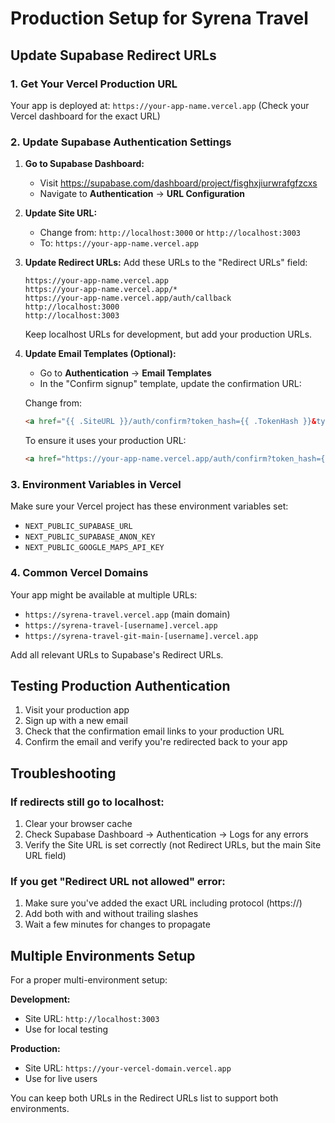 # Production Setup for Syrena Travel

## Update Supabase Redirect URLs

### 1. Get Your Vercel Production URL
Your app is deployed at: `https://your-app-name.vercel.app`
(Check your Vercel dashboard for the exact URL)

### 2. Update Supabase Authentication Settings

1. **Go to Supabase Dashboard:**
   - Visit https://supabase.com/dashboard/project/fisghxjiurwrafgfzcxs
   - Navigate to **Authentication** → **URL Configuration**

2. **Update Site URL:**
   - Change from: `http://localhost:3000` or `http://localhost:3003`
   - To: `https://your-app-name.vercel.app`

3. **Update Redirect URLs:**
   Add these URLs to the "Redirect URLs" field:
   ```
   https://your-app-name.vercel.app
   https://your-app-name.vercel.app/*
   https://your-app-name.vercel.app/auth/callback
   http://localhost:3000
   http://localhost:3003
   ```

   Keep localhost URLs for development, but add your production URLs.

4. **Update Email Templates (Optional):**
   - Go to **Authentication** → **Email Templates**
   - In the "Confirm signup" template, update the confirmation URL:

   Change from:
   ```html
   <a href="{{ .SiteURL }}/auth/confirm?token_hash={{ .TokenHash }}&type=signup">Confirm your email</a>
   ```

   To ensure it uses your production URL:
   ```html
   <a href="https://your-app-name.vercel.app/auth/confirm?token_hash={{ .TokenHash }}&type=signup">Confirm your email</a>
   ```

### 3. Environment Variables in Vercel

Make sure your Vercel project has these environment variables set:
- `NEXT_PUBLIC_SUPABASE_URL`
- `NEXT_PUBLIC_SUPABASE_ANON_KEY`
- `NEXT_PUBLIC_GOOGLE_MAPS_API_KEY`

### 4. Common Vercel Domains

Your app might be available at multiple URLs:
- `https://syrena-travel.vercel.app` (main domain)
- `https://syrena-travel-[username].vercel.app`
- `https://syrena-travel-git-main-[username].vercel.app`

Add all relevant URLs to Supabase's Redirect URLs.

## Testing Production Authentication

1. Visit your production app
2. Sign up with a new email
3. Check that the confirmation email links to your production URL
4. Confirm the email and verify you're redirected back to your app

## Troubleshooting

### If redirects still go to localhost:
1. Clear your browser cache
2. Check Supabase Dashboard → Authentication → Logs for any errors
3. Verify the Site URL is set correctly (not Redirect URLs, but the main Site URL field)

### If you get "Redirect URL not allowed" error:
1. Make sure you've added the exact URL including protocol (https://)
2. Add both with and without trailing slashes
3. Wait a few minutes for changes to propagate

## Multiple Environments Setup

For a proper multi-environment setup:

**Development:**
- Site URL: `http://localhost:3003`
- Use for local testing

**Production:**
- Site URL: `https://your-vercel-domain.vercel.app`
- Use for live users

You can keep both URLs in the Redirect URLs list to support both environments.